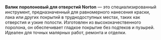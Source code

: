 **Валик поролоновый для отверстий Norton** — это специализированный инструмент, предназначенный для равномерного нанесения краски, лака или других покрытий в труднодоступных местах, таких как отверстия и узкие полости. Изготовлен из высококачественного поролона, он обеспечивает гладкое покрытие без подтеков и пузырей. Идеален для точных малярных работ, ремонта и отделки.  


